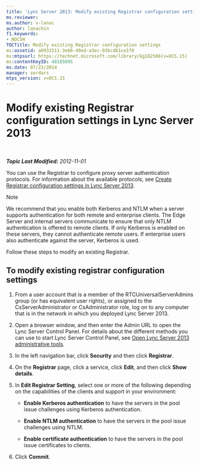 ```yaml
---
title: 'Lync Server 2013: Modify existing Registrar configuration settings'
ms.reviewer: 
ms.author: v-lanac
author: lanachin
f1.keywords:
- NOCSH
TOCTitle: Modify existing Registrar configuration settings
ms:assetid: a8931511-3e66-49ed-a3ec-03bcd61ce1f0
ms:mtpsurl: https://technet.microsoft.com/library/Gg182566(v=OCS.15)
ms:contentKeyID: 48185095
ms.date: 07/23/2014
manager: serdars
mtps_version: v=OCS.15
---
```


<div data-xmlns="http://www.w3.org/1999/xhtml">

<div class="topic" data-xmlns="http://www.w3.org/1999/xhtml" data-msxsl="urn:schemas-microsoft-com:xslt" data-cs="http://msdn.microsoft.com/">

<div data-asp="http://msdn2.microsoft.com/asp">

# Modify existing Registrar configuration settings in Lync Server 2013

</div>

<div id="mainSection">

<div id="mainBody">

<span> </span>

_**Topic Last Modified:** 2012-11-01_

You can use the Registrar to configure proxy server authentication protocols. For information about the available protocols, see [Create Registrar configuration settings in Lync Server 2013](lync-server-2013-create-registrar-configuration-settings.md).

<div>


> [!NOTE]  
> We recommend that you enable both Kerberos and NTLM when a server supports authentication for both remote and enterprise clients. The Edge Server and internal servers communicate to ensure that only NTLM authentication is offered to remote clients. If only Kerberos is enabled on these servers, they cannot authenticate remote users. If enterprise users also authenticate against the server, Kerberos is used.



</div>

Follow these steps to modify an existing Registrar.

<div>

## To modify existing registrar configuration settings

1.  From a user account that is a member of the RTCUniversalServerAdmins group (or has equivalent user rights), or assigned to the CsServerAdministrator or CsAdministrator role, log on to any computer that is in the network in which you deployed Lync Server 2013.

2.  Open a browser window, and then enter the Admin URL to open the Lync Server Control Panel. For details about the different methods you can use to start Lync Server Control Panel, see [Open Lync Server 2013 administrative tools](lync-server-2013-open-lync-server-administrative-tools.md).

3.  In the left navigation bar, click **Security** and then click **Registrar**.

4.  On the **Registrar** page, click a service, click **Edit**, and then click **Show details**.

5.  In **Edit Registrar Setting**, select one or more of the following depending on the capabilities of the clients and support in your environment:
    
      - **Enable Kerberos authentication** to have the servers in the pool issue challenges using Kerberos authentication.
    
      - **Enable NTLM authentication** to have the servers in the pool issue challenges using NTLM.
    
      - **Enable certificate authentication** to have the servers in the pool issue certificates to clients.

6.  Click **Commit**.

</div>

</div>

<span> </span>

</div>

</div>

</div>

